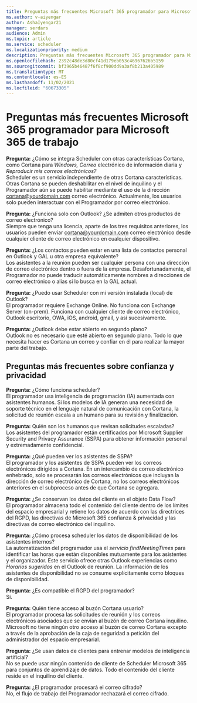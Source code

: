 ```yaml
---
title: Preguntas más frecuentes Microsoft 365 programador para Microsoft 365 de trabajo
ms.author: v-aiyengar
author: AshaIyengar21
manager: serdars
audience: Admin
ms.topic: article
ms.service: scheduler
ms.localizationpriority: medium
description: Preguntas más frecuentes Microsoft 365 programador para Microsoft 365 de trabajo
ms.openlocfilehash: 2392c48de3d80cf41d179eb053c46967626b5159
ms.sourcegitcommit: bf3965b46487f6f8cf900dd9a3af8b213a405989
ms.translationtype: MT
ms.contentlocale: es-ES
ms.lasthandoff: 11/02/2021
ms.locfileid: "60673305"
---
```

# <a name="scheduler-for-microsoft-365-faq"></a>Preguntas más frecuentes Microsoft 365 programador para Microsoft 365 de trabajo

**Pregunta:** ¿Cómo se integra Scheduler con otras características Cortana, como Cortana para *Windows,* *Correo* electrónico de información diaria y *Reproducir mis correos electrónicos?*</br>
Scheduler es un servicio independiente de otras Cortana características. Otras Cortana se pueden deshabilitar en el nivel de inquilino y el Programador aún se puede habilitar mediante el uso de la dirección cortana@yourdomain.com correo electrónico. Actualmente, los usuarios solo pueden interactuar con el Programador por correo electrónico.

**Pregunta:** ¿Funciona solo con Outlook? ¿Se admiten otros productos de correo electrónico?</br>
Siempre que tenga una licencia, aparte de los tres requisitos anteriores, los usuarios pueden enviar cortana@yourdomain.com correo electrónico desde cualquier cliente de correo electrónico en cualquier dispositivo.

**Pregunta:** ¿Los contactos pueden estar en una lista de contactos personal en Outlook y GAL u otra empresa equivalente?</br>
Los asistentes a la reunión pueden ser cualquier persona con una dirección de correo electrónico dentro o fuera de la empresa. Desafortunadamente, el Programador no puede traducir automáticamente nombres a direcciones de correo electrónico o alias si lo busca en la GAL actual.

**Pregunta:** ¿Puedo usar Scheduler con mi versión instalada (local) de Outlook?</br>
El programador requiere Exchange Online. No funciona con Exchange Server (on-prem). Funciona con cualquier cliente de correo electrónico, Outlook escritorio, OWA, iOS, android, gmail, y así sucesivamente.

**Pregunta:** ¿Outlook debe estar abierto en segundo plano?</br>
Outlook no es necesario que esté abierto en segundo plano. Todo lo que necesita hacer es Cortana un correo y confiar en él para realizar la mayor parte del trabajo.

## <a name="frequently-asked-trust-and-privacy-questions"></a>Preguntas más frecuentes sobre confianza y privacidad

**Pregunta:** ¿Cómo funciona scheduler?</br>
El programador usa inteligencia de programación (IA) aumentada con asistentes humanos. Si los modelos de IA generan una necesidad de soporte técnico en el lenguaje natural de comunicación con Cortana, la solicitud de reunión escala a un humano para su revisión y finalización.

**Pregunta:** Quién son los humanos que revisan solicitudes escaladas? </br>
Los asistentes del programador están certificados por Microsoft Supplier Security and Privacy Assurance (SSPA) para obtener información personal y extremadamente confidencial.

**Pregunta:** ¿Qué pueden ver los asistentes de SSPA?</br>
El programador y los asistentes de SSPA pueden ver los correos electrónicos dirigidos a Cortana. En un intercambio de correo electrónico enhebrado, solo se procesarán los correos electrónicos que incluyan la dirección de correo electrónico de Cortana, no los correos electrónicos anteriores en el subproceso antes de que Cortana se agregara.

**Pregunta:** ¿Se conservan los datos del cliente en el objeto Data Flow? </br>
El programador almacena todo el contenido del cliente dentro de los límites del espacio empresarial y retiene los datos de acuerdo con las directrices del RGPD, las directivas de Microsoft 365 confianza & privacidad y las directivas de correo electrónico del inquilino.

**Pregunta:** ¿Cómo procesa scheduler los datos de disponibilidad de los asistentes internos? </br>
La automatización del programador usa el *servicio findMeetingTimes* para identificar las horas que están disponibles mutuamente para los asistentes y el organizador. Este servicio ofrece otras Outlook experiencias como *Horarios sugeridos* en el Outlook de reunión. La información de los asistentes de disponibilidad no se consume explícitamente como bloques de disponibilidad.

**Pregunta:** ¿Es compatible el RGPD del programador? </br>
Sí.

**Pregunta:** Quién tiene acceso al buzón Cortana usuario? </br>
El programador procesa las solicitudes de reunión y los correos electrónicos asociados que se envían al buzón de correo Cortana inquilino. Microsoft no tiene ningún otro acceso al buzón de correo Cortana excepto a través de la aprobación de la caja de seguridad a petición del administrador del espacio empresarial.

**Pregunta:** ¿Se usan datos de clientes para entrenar modelos de inteligencia artificial?</br>
No se puede usar ningún contenido de cliente de Scheduler Microsoft 365 para conjuntos de aprendizaje de datos. Todo el contenido del cliente reside en el inquilino del cliente.

**Pregunta:** ¿El programador procesará el correo cifrado?</br>
No, el flujo de trabajo del Programador rechazará el correo cifrado.
